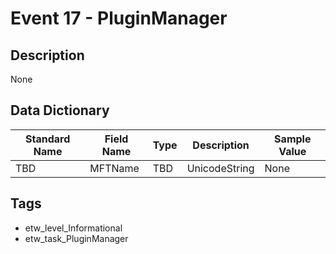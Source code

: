 # Event 17 - PluginManager

## Description
None

## Data Dictionary
|Standard Name|Field Name|Type|Description|Sample Value|
|---|---|---|---|---|
|TBD|MFTName|TBD|UnicodeString|None|None|

## Tags
* etw_level_Informational
* etw_task_PluginManager